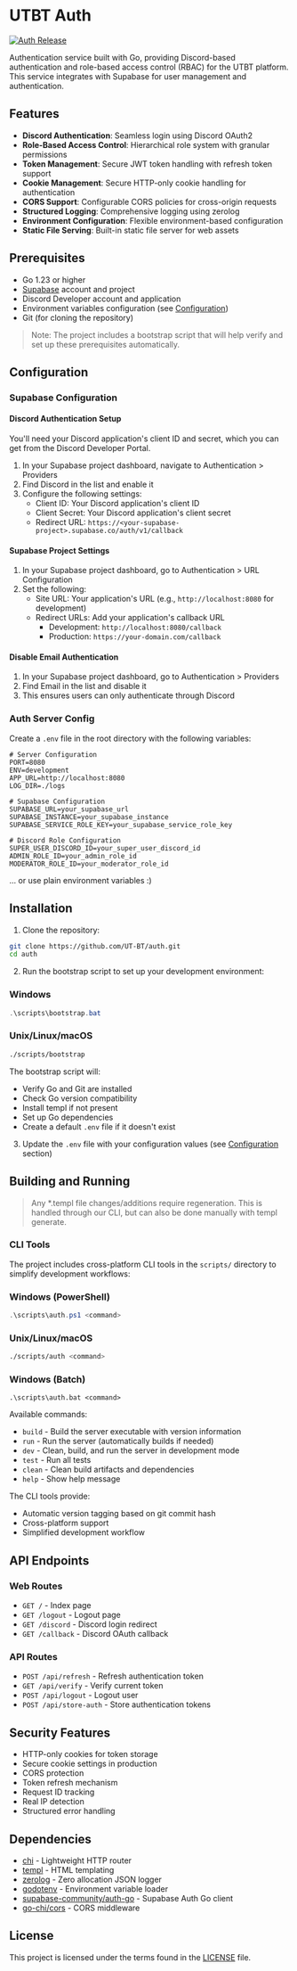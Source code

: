 # UTBT Auth

[![Auth Release](https://img.shields.io/badge/Auth-v0.1.1-blue)](https://github.com/UT-BT/auth/releases/tag/auth-v0.1.1)


Authentication service built with Go, providing Discord-based authentication and role-based access control (RBAC) for the UTBT platform. This service integrates with Supabase for user management and authentication.

## Features

- **Discord Authentication**: Seamless login using Discord OAuth2
- **Role-Based Access Control**: Hierarchical role system with granular permissions
- **Token Management**: Secure JWT token handling with refresh token support
- **Cookie Management**: Secure HTTP-only cookie handling for authentication
- **CORS Support**: Configurable CORS policies for cross-origin requests
- **Structured Logging**: Comprehensive logging using zerolog
- **Environment Configuration**: Flexible environment-based configuration
- **Static File Serving**: Built-in static file server for web assets

## Prerequisites

- Go 1.23 or higher
- [Supabase](https://supabase.com/) account and project
- Discord Developer account and application
- Environment variables configuration (see [Configuration](#configuration))
- Git (for cloning the repository)

> Note: The project includes a bootstrap script that will help verify and set up these prerequisites automatically.

## Configuration

### Supabase Configuration

#### Discord Authentication Setup

You'll need your Discord application's client ID and secret, which you can get from the Discord Developer Portal.

1. In your Supabase project dashboard, navigate to Authentication > Providers
2. Find Discord in the list and enable it
3. Configure the following settings:
   - Client ID: Your Discord application's client ID
   - Client Secret: Your Discord application's client secret
   - Redirect URL: `https://<your-supabase-project>.supabase.co/auth/v1/callback`

#### Supabase Project Settings

1. In your Supabase project dashboard, go to Authentication > URL Configuration
2. Set the following:
   - Site URL: Your application's URL (e.g., `http://localhost:8080` for development)
   - Redirect URLs: Add your application's callback URL
     - Development: `http://localhost:8080/callback`
     - Production: `https://your-domain.com/callback`

#### Disable Email Authentication

1. In your Supabase project dashboard, go to Authentication > Providers
2. Find Email in the list and disable it
3. This ensures users can only authenticate through Discord

### Auth Server Config

Create a `.env` file in the root directory with the following variables:

```env
# Server Configuration
PORT=8080
ENV=development
APP_URL=http://localhost:8080
LOG_DIR=./logs

# Supabase Configuration
SUPABASE_URL=your_supabase_url
SUPABASE_INSTANCE=your_supabase_instance
SUPABASE_SERVICE_ROLE_KEY=your_supabase_service_role_key

# Discord Role Configuration
SUPER_USER_DISCORD_ID=your_super_user_discord_id
ADMIN_ROLE_ID=your_admin_role_id
MODERATOR_ROLE_ID=your_moderator_role_id
```

... or use plain environment variables :)

## Installation

1. Clone the repository:
```bash
git clone https://github.com/UT-BT/auth.git
cd auth
```

2. Run the bootstrap script to set up your development environment:

### Windows
```powershell
.\scripts\bootstrap.bat
```

### Unix/Linux/macOS
```bash
./scripts/bootstrap
```

The bootstrap script will:
- Verify Go and Git are installed
- Check Go version compatibility
- Install templ if not present
- Set up Go dependencies
- Create a default `.env` file if it doesn't exist

3. Update the `.env` file with your configuration values (see [Configuration](#configuration) section)

## Building and Running
> Any *.templ file changes/additions require regeneration. 
> This is handled through our CLI, but can also be done manually with templ generate.
### CLI Tools

The project includes cross-platform CLI tools in the `scripts/` directory to simplify development workflows:

### Windows (PowerShell)
```powershell
.\scripts\auth.ps1 <command>
```

### Unix/Linux/macOS
```bash
./scripts/auth <command>
```

### Windows (Batch)
```batch
.\scripts\auth.bat <command>
```

Available commands:
- `build` - Build the server executable with version information
- `run` - Run the server (automatically builds if needed)
- `dev` - Clean, build, and run the server in development mode
- `test` - Run all tests
- `clean` - Clean build artifacts and dependencies
- `help` - Show help message

The CLI tools provide:
- Automatic version tagging based on git commit hash
- Cross-platform support
- Simplified development workflow

## API Endpoints

### Web Routes
- `GET /` - Index page
- `GET /logout` - Logout page
- `GET /discord` - Discord login redirect
- `GET /callback` - Discord OAuth callback

### API Routes
- `POST /api/refresh` - Refresh authentication token
- `GET /api/verify` - Verify current token
- `POST /api/logout` - Logout user
- `POST /api/store-auth` - Store authentication tokens

## Security Features

- HTTP-only cookies for token storage
- Secure cookie settings in production
- CORS protection
- Token refresh mechanism
- Request ID tracking
- Real IP detection
- Structured error handling


## Dependencies

- [chi](https://github.com/go-chi/chi) - Lightweight HTTP router
- [templ](https://github.com/a-h/templ) - HTML templating
- [zerolog](https://github.com/rs/zerolog) - Zero allocation JSON logger
- [godotenv](https://github.com/joho/godotenv) - Environment variable loader
- [supabase-community/auth-go](https://github.com/supabase-community/auth-go) - Supabase Auth Go client
- [go-chi/cors](https://github.com/go-chi/cors) - CORS middleware

## License

This project is licensed under the terms found in the [LICENSE](LICENSE) file.